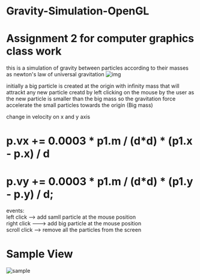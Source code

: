 # Gravity-Simulation-OpenGL
# Assignment 2 for computer graphics class work 
this is a simulation of gravity between particles according to their masses as newton's law of universal gravitation
![img](http://www.calctool.org/CALC/phys/astronomy/gravity.png)

initially a big particle is created at the origin with infinity mass that will attrackt any new particle creatd by left clicking on the mouse by the user as the new particle is smaller than the big mass so the gravitation force accelerate the small particles towards the origin (Big mass)

change in velocity on x and y axis
# p.vx += 0.0003 * p1.m / (d*d)  * (p1.x - p.x) / d
# p.vy += 0.0003 * p1.m / (d*d)  * (p1.y - p.y) / d;

events:<br />
left click --> add samll particle at the mouse position<br />
right click ---> add big particle at the mouse position<br />
scroll click --> remove all the particles from the screen<br />


# Sample View
![sample](https://user-images.githubusercontent.com/19196061/47176964-47f8db00-d317-11e8-999a-15333e7ec260.gif)

